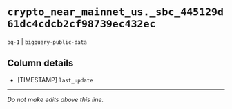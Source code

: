 # `crypto_near_mainnet_us._sbc_445129d61dc4cdcb2cf98739ec432ec`
`bq-1` | `bigquery-public-data`

## Column details
* [TIMESTAMP] `last_update`

-------------------------------------------------------------------------------
*Do not make edits above this line.*
